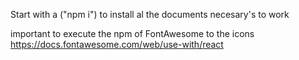 Start with a ("npm i") to install al the documents necesary's to work

important to execute the npm of FontAwesome to the icons
https://docs.fontawesome.com/web/use-with/react
